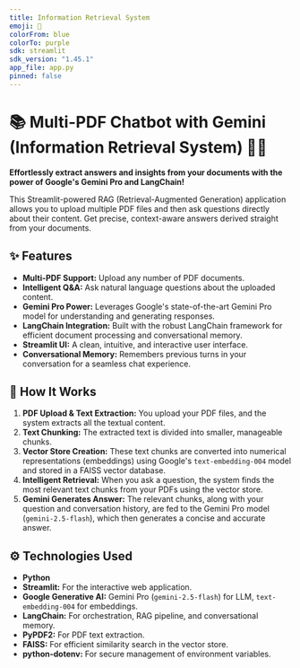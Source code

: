 ```yaml
---
title: Information Retrieval System
emoji: 🧠
colorFrom: blue
colorTo: purple
sdk: streamlit
sdk_version: "1.45.1"
app_file: app.py
pinned: false
---
```



# 📚 Multi-PDF Chatbot with Gemini (Information Retrieval System) 🧠✨

**Effortlessly extract answers and insights from your documents with the power of Google's Gemini Pro and LangChain!**

This Streamlit-powered RAG (Retrieval-Augmented Generation) application allows you to upload multiple PDF files and then ask questions directly about their content. Get precise, context-aware answers derived straight from your documents.


## ✨ Features

* **Multi-PDF Support:** Upload any number of PDF documents.
* **Intelligent Q&A:** Ask natural language questions about the uploaded content.
* **Gemini Pro Power:** Leverages Google's state-of-the-art Gemini Pro model for understanding and generating responses.
* **LangChain Integration:** Built with the robust LangChain framework for efficient document processing and conversational memory.
* **Streamlit UI:** A clean, intuitive, and interactive user interface.
* **Conversational Memory:** Remembers previous turns in your conversation for a seamless chat experience.


## 🚀 How It Works

1.  **PDF Upload & Text Extraction:** You upload your PDF files, and the system extracts all the textual content.
2.  **Text Chunking:** The extracted text is divided into smaller, manageable chunks.
3.  **Vector Store Creation:** These text chunks are converted into numerical representations (embeddings) using Google's `text-embedding-004` model and stored in a FAISS vector database.
4.  **Intelligent Retrieval:** When you ask a question, the system finds the most relevant text chunks from your PDFs using the vector store.
5.  **Gemini Generates Answer:** The relevant chunks, along with your question and conversation history, are fed to the Gemini Pro model (`gemini-2.5-flash`), which then generates a concise and accurate answer.


## ⚙️ Technologies Used

* **Python**
* **Streamlit:** For the interactive web application.
* **Google Generative AI:** Gemini Pro (`gemini-2.5-flash`) for LLM, `text-embedding-004` for embeddings.
* **LangChain:** For orchestration, RAG pipeline, and conversational memory.
* **PyPDF2:** For PDF text extraction.
* **FAISS:** For efficient similarity search in the vector store.
* **python-dotenv:** For secure management of environment variables.
